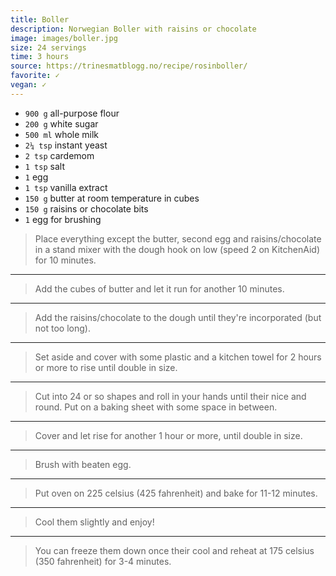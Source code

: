 ```yaml
---
title: Boller
description: Norwegian Boller with raisins or chocolate 
image: images/boller.jpg
size: 24 servings
time: 3 hours
source: https://trinesmatblogg.no/recipe/rosinboller/
favorite: ✓
vegan: ✓
---
```


* `900 g` all-purpose flour
* `200 g` white sugar
* `500 ml` whole milk
* `2¼ tsp` instant yeast
* `2 tsp` cardemom
* `1 tsp` salt
* `1` egg
* `1 tsp` vanilla extract
* `150 g` butter at room temperature in cubes
* `150 g` raisins or chocolate bits
* `1` egg for brushing

> Place everything except the butter, second egg and raisins/chocolate in a stand mixer with the dough hook on low (speed 2 on KitchenAid) for 10 minutes. 

---

> Add the cubes of butter and let it run for another 10 minutes.

---

> Add the raisins/chocolate to the dough until they're incorporated (but not too long).

---

> Set aside and cover with some plastic and a kitchen towel for 2 hours or more to rise until double in size.

---

> Cut into 24 or so shapes and roll in your hands until their nice and round. Put on a baking sheet with some space in between.

---

> Cover and let rise for another 1 hour or more, until double in size.

---

> Brush with beaten egg.

---

> Put oven on 225 celsius (425 fahrenheit) and bake for 11-12 minutes.

---

> Cool them slightly and enjoy!

---

> You can freeze them down once their cool and reheat at 175 celsius (350 fahrenheit) for 3-4 minutes.